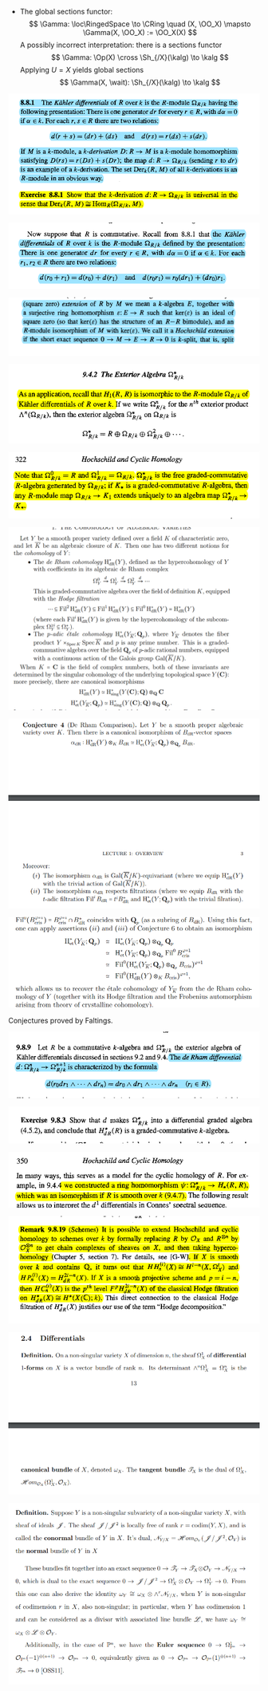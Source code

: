 - The global sections functor:
$$
\Gamma: \loc\RingedSpace \to \CRing \quad (X, \OO_X) \mapsto \Gamma(X, \OO_X) := \OO_X(X)
$$
A possibly incorrect interpretation: there is a sections functor
$$
\Gamma: \Op(X) \cross \Sh_{/X}(\kalg) \to \kalg
$$
Applying $U=X$ yields global sections
$$
\Gamma(X, \wait): \Sh_{/X}(\kalg) \to \kalg
$$

![](../../attachments/Pasted%20image%2020210625193629.png)

![](../../attachments/Pasted%20image%2020210625200254.png)

![](../../attachments/Pasted%20image%2020210625200925.png)

![](../../attachments/Pasted%20image%2020210625204710.png)

![](../../attachments/Pasted%20image%2020210625204657.png)

![](../../attachments/Pasted%20image%2020210625210811.png)

![](../../attachments/Pasted%20image%2020210625210932.png)

![](../../attachments/Pasted%20image%2020210625211028.png)

Conjectures proved by Faltings.

![](../../attachments/Pasted%20image%2020210625215056.png)

![](../../attachments/Pasted%20image%2020210625215138.png)

![](../../attachments/Pasted%20image%2020210625215229.png)

![](../../attachments/Pasted%20image%2020210625215603.png)

![](../../attachments/Pasted%20image%2020210626210744.png)

![](../../attachments/Pasted%20image%2020210626210845.png)